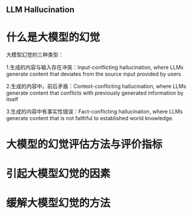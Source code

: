 ## **LLM Hallucination**
# **什么是大模型的幻觉**

大模型幻觉的三种类型：

1.生成的内容与输入存在冲突：Input-conflicting hallucination, where LLMs generate content that deviates from the source input provided by users

2.生成的内容中，前后矛盾：Context-conflicting hallucination, where LLMs generate content that conflicts with previously generated information by itself

3.生成的内容中有事实性错误：Fact-conflicting hallucination, where LLMs generate content that is not faithful to established world knowledge.


# **大模型的幻觉评估方法与评价指标**

# **引起大模型幻觉的因素**

# **缓解大模型幻觉的方法**
